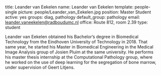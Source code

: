 title: Leander van Eekelen
name: Leander van Eekelen
template: people-single
picture: people/Leander_van_Eekelen.jpg
position: Master Student
active: yes
groups: diag, pathology
default_group: pathology
email: leander.vaneekelen@radboudumc.nl
office: Route 812, room 2.39
type: student

Leander van Eekelen obtained his Bachelor’s degree in Biomedical Technology from the Eindhoven University of Technology in 2018. That same year, he started his Master in Biomedical Engineering in the Medical Image Analysis group of Josien Pluim at the same university. He performs his master thesis internship at the Computational Pathology group, where he worked on the use of deep learning for the segregation of bone marrow, under supervision of Geert Litjens.
